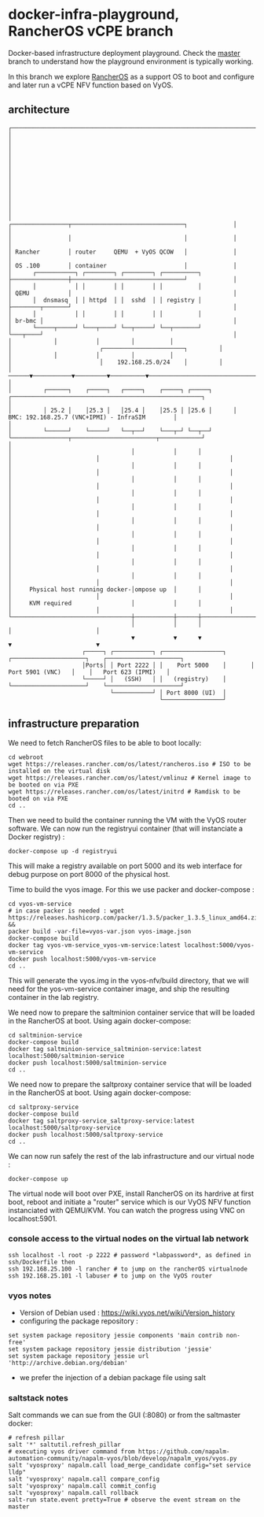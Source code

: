 # docker-infra-playground, RancherOS vCPE branch
Docker-based infrastructure deployment playground. Check the [master](https://github.com/ravens/docker-infra-playground/tree/master) branch to understand how the playground environment is typically working.

In this branch we explore [RancherOS](https://github.com/rancher/os) as a support OS to boot and configure and later run a vCPE NFV function based on VyOS. 

## architecture 

```
┌───────────────────────────────────────────────────────────────────────────────────────────────────────────────────────────────────────────────┐
│                                                                                                                                               │
│                                                                                                                                               │
│                                                                                                                                               │
│                                                                                                                                               │
│                                                                                                                                               │
│                                                                                                                                               │
│                                                                               ┌────────────────┬────────────────────────────────┐             │
│                                                                               │                │                                │             │
│                                                                               │ Rancher        │ router     QEMU  + VyOS QCOW   │             │
│                                                                               │ OS .100        │ container                      │             │
│      ┌───────────┐ ┌────────┐ ┌────────┐ ┌──────────┐                         ├────────────────┼────────────────────────────────┘             │
│      │           │ │        │ │        │ │          │                         │ QEMU           │                                              │
│      │  dnsmasq  │ │ httpd  │ │  sshd  │ │ registry │                         ├────────┬───────┘                                              │
│      │           │ │        │ │        │ │          │                         │ br-bmc │                                                      │
│      └─────┬─────┘ └───┬────┘ └──┬─────┘ └──┬───────┘                         └───┬────┘                                                      │
│            │           │         │          │                                     │                         ┌───────────────────────┐         │
│            │           │         │          │                                     │                         │    192.168.25.0/24    │         │
│      ──────▼───────────▼─────────▼──────────▼─────────────────────────────────────▼─────────────────────────┴───────────────────────┴───▶     │
│         ┌──────┐    ┌─────┐   ┌─────┐    ┌─────┐ ┌─────┐      ┌──────────────────────────────────────────────────────┐                        │
│         │ 25.2 │    │25.3 │   │25.4 │    │25.5 │ │25.6 │      │       BMC: 192.168.25.7 (VNC+IPMI) - InfraSIM        │                        │
│         └──────┘    └─────┘   └──┬──┘    └───┬─┘ └──┬──┘      └────────────────┬────────────────────────┬────────────┘                        │
│                                  │           │      │                          │                        │                                     │
│                                  │           │      │                          │                        │                                     │
│                                  │           │      │                          │                        │                                     │
│                                  │           │      │                          │                        │                                     │
│                                  │           │      │                          │                        │                                     │
│                                  │           │      │                          │                        │                                     │
│                                  │           │      │                          │                        │                                     │
│                                  │           │      │                          │                        │                                     │
│                                  │           │      │                          │                        │                                     │
│                                  │           │      │                          │                        │                                     │
│     Physical host running docker-│ompose up  │      │                          │                        │                                     │
│     KVM required                 │           │      │                          │                        │                                     │
└──────────────────────────────────┼───────────┼──────┼──────────────────────────┼────────────────────────┼─────────────────────────────────────┘
                                   │           │      │                          │                        │                                      
                                   ▼           ▼      ▼                          ▼                        ▼                                      
                     ┌─────┐ ┌───────────┐ ┌─────────────────┐       ┌─────────────────────┐    ┌─────────────────────┐                          
                     │Ports│ │ Port 2222 │ │    Port 5000    │       │   Port 5901 (VNC)   │    │   Port 623 (IPMI)   │                          
                     └─────┘ │   (SSH)   │ │   (registry)    │       └─────────────────────┘    └─────────────────────┘                          
                             └───────────┘ │ Port 8000 (UI)  │                                                                                   
                                           └─────────────────┘                                                                                   
```

## infrastructure preparation

We need to fetch RancherOS files to be able to boot locally:
```
cd webroot
wget https://releases.rancher.com/os/latest/rancheros.iso # ISO to be installed on the virtual disk
wget https://releases.rancher.com/os/latest/vmlinuz # Kernel image to be booted on via PXE
wget https://releases.rancher.com/os/latest/initrd # Ramdisk to be booted on via PXE
cd ..
```

Then we need to build the container running the VM with the VyOS router software. 
We can now run the registryui container (that will instanciate a Docker registry) : 
```
docker-compose up -d registryui
```

This will make a registry available on port 5000 and its web interface for debug purpose on port 8000 of the physical host.

Time to build the vyos image. For this we use packer and docker-compose :
```
cd vyos-vm-service
# in case packer is needed : wget https://releases.hashicorp.com/packer/1.3.5/packer_1.3.5_linux_amd64.zip && 
packer build -var-file=vyos-var.json vyos-image.json
docker-compose build
docker tag vyos-vm-service_vyos-vm-service:latest localhost:5000/vyos-vm-service
docker push localhost:5000/vyos-vm-service
cd ..
```

This will generate the vyos.img in the vyos-nfv/build directory, that we will need for the yos-vm-service container image, and ship the resulting container in the lab registry. 

We need now to prepare the saltminion container service that will be loaded in the RancherOS at boot. Using again docker-compose:
```
cd saltminion-service
docker-compose build
docker tag saltminion-service_saltminion-service:latest localhost:5000/saltminion-service
docker push localhost:5000/saltminion-service
cd ..
```

We need now to prepare the saltproxy container service that will be loaded in the RancherOS at boot. Using again docker-compose:
```
cd saltproxy-service
docker-compose build
docker tag saltproxy-service_saltproxy-service:latest localhost:5000/saltproxy-service
docker push localhost:5000/saltproxy-service
cd ..
```

We can now run safely the rest of the lab infrastructure and our virtual node :
```
docker-compose up
```
The virtual node will boot over PXE, install RancherOS on its hardrive at first boot, reboot and initiate a "router" service which is our VyOS NFV function instanciated with QEMU/KVM. You can watch the progress using VNC on localhost:5901.

### console access to the virtual nodes on the virtual lab network

```
ssh localhost -l root -p 2222 # password *labpassword*, as defined in ssh/Dockerfile then
ssh 192.168.25.100 -l rancher # to jump on the rancherOS virtualnode
ssh 192.168.25.101 -l labuser # to jump on the VyOS router
```

### vyos notes

 * Version of Debian used : https://wiki.vyos.net/wiki/Version_history
 * configuring the package repository :
 ```
set system package repository jessie components 'main contrib non-free'
set system package repository jessie distribution 'jessie'
set system package repository jessie url 'http://archive.debian.org/debian'
 ```
 * we prefer the injection of a debian package file using salt

### saltstack notes

Salt commands we can sue from the GUI (:8080) or from the saltmaster docker:
```
# refresh pillar
salt '*' saltutil.refresh_pillar
# executing vyos driver command from https://github.com/napalm-automation-community/napalm-vyos/blob/develop/napalm_vyos/vyos.py
salt 'vyosproxy' napalm.call load_merge_candidate config="set service lldp"
salt 'vyosproxy' napalm.call compare_config
salt 'vyosproxy' napalm.call commit_config
salt 'vyosproxy' napalm.call rollback
salt-run state.event pretty=True # observe the event stream on the master
```
